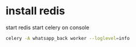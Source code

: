# install redis

start redis
start celery on console

```bash
celery -A whatsapp_back worker --loglevel=info
```
